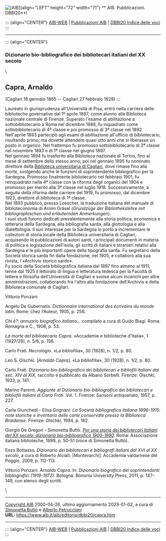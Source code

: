 ![\[AIB\]](/aib/wi/aibv72.gif){align="LEFT" height="72" width="71"}
** AIB. Pubblicazioni. DBBI20**\

::: {align="CENTER"}
[AIB-WEB](/) \| [Pubblicazioni AIB](/pubblicazioni/) \| [DBBI20 Indice
delle voci](dbbi20.htm)
:::

------------------------------------------------------------------------

::: {align="CENTER"}
### Dizionario bio-bibliografico dei bibliotecari italiani del XX secolo

\

## Capra, Arnaldo

(Cagliari 18 gennaio 1865 -- Cagliari 27 febbraio 1928)
:::

Laureato in giurisprudenza all\'Università di Pisa, entrò nella carriera
delle biblioteche governative dal 1º aprile 1887, come alunno alla
Biblioteca nazionale centrale di Firenze. Superato l\'esame di
abilitazione a sottobibliotecario a Roma nel dicembre 1888, fu
inquadrato come sottobibliotecario di 4ª classe e poi promosso di 3ª
classe nel 1892.\
Nell\'aprile 1893 partecipò agli esami di abilitazione all\'ufficio di
bibliotecario, risultando primo, ma dovette attendere quasi otto anni
che si liberasse un posto in organico. Nel frattempo fu promosso
sottobibliotecario di 2ª classe nel novembre 1893 e di 1ª classe nel
giugno 1897.\
Nel gennaio 1894 fu trasferito alla Biblioteca nazionale di Torino, fino
al mese di settembre dello stesso anno; poi nel gennaio 1895 fu nominato
direttore della [Biblioteca universitaria di
Cagliari](/aib/stor/teche/ca-uni.htm), dove rimase fino alla morte,
svolgendo anche le funzioni di soprintendente bibliografico per la
Sardegna. Promosso finalmente bibliotecario nel febbraio 1901, fu
reinquadrato nella 4ª classe con la riforma degli organici del 1904 e
promosso per merito alla 3ª classe nel luglio 1918. Successivamente, a
seguito della riforma delle carriere del 1919, fu promosso, dal dicembre
1923, direttore di biblioteca di 1ª classe.\
Nel 1893 pubblicò, presso Loescher, la traduzione italiana del manuale
di biblioteconomia di Arnim Gräsel (*Grundzüge der Bibliothekslehre mit
bibliographischen und erläuternden Anmerkungen*).\
I suoi studi furono dedicati prevalentemente alla storia politica,
economica e letteraria della Sardegna, alla bibliografia sarda, alla
glottologia e alla dialettologia. Il suo interesse per la Sardegna lo
portò a incrementare le collezioni di storia locale della Biblioteca
universitaria di Cagliari, acquisendo le pubblicazioni di autori sardi,
i principali documenti in materia di politica e legislazione
dell\'isola, gli scritti di italiani e stranieri relativi alla Sardegna
e le più importanti opere della tipografia sarda. Fu segretario della
Società storica sarda fin dalla fondazione, nel 1905, e collaborò alla
sua rivista, l\'«Archivio storico sardo».\
Fu socio della Società bibliografica italiana dal 1897 fino almeno al
1911, tenne dal 1925 il lettorato di lingua e letteratura tedesca per la
Facoltà di lettere e filosofia dell\'Università di Cagliari e svolse
alcuni incarichi per altre amministrazioni, collaborando fra l\'altro
alla fondazione dell\'Archivio e della Biblioteca comunale di Cagliari.

Vittorio Ponzani

Angelo De Gubernatis. *Dictionnaire international des écrivains du monde
latin*. Rome: chez l\'Auteur, 1905, p. 256.

*Chi è?: annuario biografico italiano\...* compilato a cura di Guido
Biagi. Roma: Romagna e C., 1908, p. 53.

*La morte del bibliotecario Capra*. «Accademie e biblioteche d\'Italia»,
1 (1927/28), n. 5/6, p. 156.

Carlo Frati. *Necrologio*. «La bibliofilia», 30 (1928), n. 1/2, p. 80.

Leo S. Olschki. \[*Arnaldo Capra*\]. «La bibliofilia», 30 (1928), n.
1/2, p. 80.

Carlo Frati. *Dizionario bio-bibliografico dei bibliotecari e bibliofili
italiani dal sec. XIV al XIX*, raccolto e pubblicato da Albano Sorbelli.
Firenze: Olschki, 1933, p. 141.

Marino Parenti. *Aggiunte al Dizionario bio-bibliografico dei
bibliotecari e bibliofili italiani di Carlo Frati*. Vol. 1. Firenze:
Sansoni antiquariato, 1957, p. 227.

Carla Giunchedi - Elisa Grignani. *La Società bibliografica italiana
1896-1915: note storiche e inventario delle carte conservate presso la
Biblioteca Braidense*. Firenze: Olschki, 1994, p. 182.

Giorgio De Gregori - Simonetta Buttò. [*Per una storia dei bibliotecari
italiani del XX secolo: dizionario bio-bibliografico
1900-1990*](/aib/editoria/pub065.htm). Roma: Associazione italiana
biblioteche, 1999, p. 50-51 (voce di Simonetta Buttò).

Enzo Bottasso. *Dizionario dei bibliotecari e bibliografi italiani dal
XVI al XX secolo*, a cura di Roberto Alciati. \[Montevarchi\]: Accademia
valdarnese del Poggio, 2009, p. 112-113.

Vittorio Ponzani. *Arnaldo Capra*. In: *Dizionario biografico dei
soprintendenti bibliografici (1919-1972)*. Bologna: Bononia University
Press, 2011, p. 147-149, con elenco degli scritti.

\

------------------------------------------------------------------------

[Copyright AIB](/su-questo-sito/dichiarazione-di-copyright-aib-web/)
2000-04-26, ultimo aggiornamento 2023-01-02, a cura di [Simonetta
Buttò](/aib/redazione3.htm) e [Alberto
Petrucciani](/su-questo-sito/redazione-aib-web/)\
**URL:** https://www.aib.it/aib/editoria/dbbi20/capra.htm

------------------------------------------------------------------------

::: {align="CENTER"}
[AIB-WEB](/) \| [Pubblicazioni AIB](/pubblicazioni/) \| [DBBI20 Indice
delle voci](dbbi20.htm)
:::
